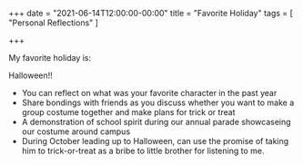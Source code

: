 +++
date = "2021-06-14T12:00:00-00:00"
title = "Favorite Holiday"
tags = [ "Personal Reflections" ]

+++

My favorite holiday is:

Halloween!!

- You can reflect on what was your favorite character in the past year
- Share bondings with friends as you discuss whether you want to make a group costume together and make plans for trick or treat
- A demonstration of school spirit during our annual parade showcaseing our costume around campus
- During October leading up to Halloween, can use the promise of taking him to trick-or-treat as a bribe to little brother for listening to me.
